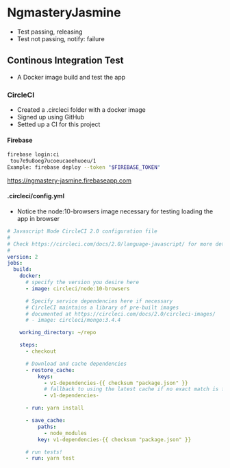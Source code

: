 # NgmasteryJasmine
* Test passing, releasing
* Test not passing, notify: failure

## Continous Integration Test
* A Docker image build and test the app

### CircleCI
* Created a .circleci folder with a docker image
* Signed up using GitHub
* Setted up a CI for this project

#### Firebase
```bash
firebase login:ci
 tou7e9u8oeg7ucoeucaoehuoeu/1
Example: firebase deploy --token "$FIREBASE_TOKEN"
```
https://ngmastery-jasmine.firebaseapp.com

#### .circleci/config.yml
* Notice the node:10-browsers image necessary for testing loading the app in browser
```yml
# Javascript Node CircleCI 2.0 configuration file
#
# Check https://circleci.com/docs/2.0/language-javascript/ for more details
#
version: 2
jobs:
  build:
    docker:
      # specify the version you desire here
      - image: circleci/node:10-browsers

      # Specify service dependencies here if necessary
      # CircleCI maintains a library of pre-built images
      # documented at https://circleci.com/docs/2.0/circleci-images/
      # - image: circleci/mongo:3.4.4

    working_directory: ~/repo

    steps:
      - checkout

      # Download and cache dependencies
      - restore_cache:
          keys:
            - v1-dependencies-{{ checksum "package.json" }}
            # fallback to using the latest cache if no exact match is found
            - v1-dependencies-

      - run: yarn install

      - save_cache:
          paths:
            - node_modules
          key: v1-dependencies-{{ checksum "package.json" }}

      # run tests!
      - run: yarn test
```
